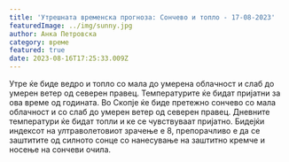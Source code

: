```yaml
---
title: 'Утрешната временска прогноза: Сончево и топло - 17-08-2023'
featuredImage: ../img/sunny.jpg
author: Анка Петровска
category: време
featured: true
date: 2023-08-16T17:25:33.009Z
---
```

Утре ќе биде ведро и топло со мала до умерена облачност и слаб до умерен ветер од северен правец. Температурите ќе бидат пријатни за ова време од годината. Во Скопје ќе биде претежно сончево со мала облачност и со слаб до умерен ветер од северен правец. Дневните температури ќе бидат топли и ке се чувствуваат пријатно. Бидејќи индексот на ултраволетовиот зрачење е 8, препорачливо е да се заштитите од силното сонце со нанесување на заштитно кремче и носење на сончеви очила.